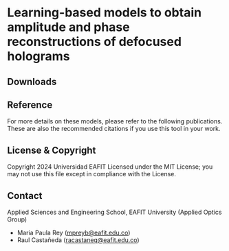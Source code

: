 # Learning-based models to obtain amplitude and phase reconstructions of defocused holograms




## Downloads



## Reference
For more details on these models, please refer to the following publications. These are also the recommended citations if you use this tool in your work.

## License & Copyright
Copyright 2024 Universidad EAFIT
Licensed under the MIT License; you may not use this file except in compliance with the License.

## Contact
Applied Sciences and Engineering School, EAFIT University (Applied Optics Group)
- Maria Paula Rey (mpreyb@eafit.edu.co)
- Raul Castañeda (racastaneq@eafit.edu.co)


